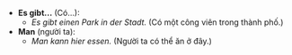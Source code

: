 - **Es gibt...** (Có...):
    - _Es gibt einen Park in der Stadt._ (Có một công viên trong thành phố.)
- **Man** (người ta):
    - _Man kann hier essen._ (Người ta có thể ăn ở đây.)